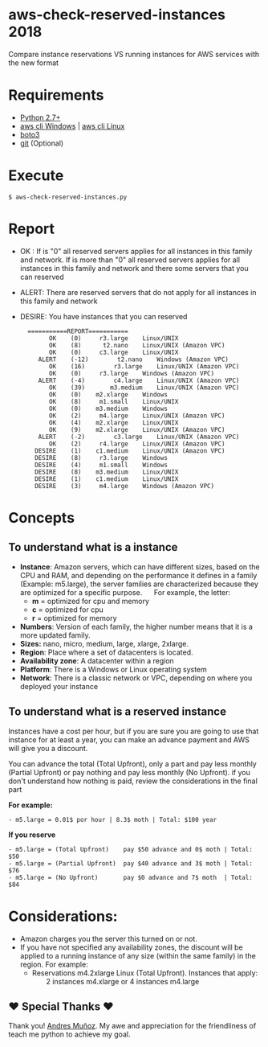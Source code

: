 # aws-check-reserved-instances 2018
Compare instance reservations VS running instances for AWS services with the new format

# Requirements

- [Python 2.7+](https://www.python.org/downloads/)
- [aws cli Windows](https://docs.aws.amazon.com/cli/latest/userguide/awscli-install-windows.html) | [aws cli Linux](https://docs.aws.amazon.com/cli/latest/userguide/awscli-install-linux.html)
- [boto3](https://boto3.readthedocs.io/en/latest/guide/quickstart.html#installation)
- [git](https://git-scm.com/downloads) (Optional)

# Execute
    $ aws-check-reserved-instances.py
 
# Report
- OK : If is "0" all reserved servers applies for all instances in this family and network. If is more than "0" all reserved servers applies for all instances in this family and network and there some servers that you can reserved
- ALERT: There are reserved servers that do not apply for all instances in this family and network
- DESIRE: You have instances that you can reserved


        ===========REPORT===========
	          OK	(0)	    r3.large	Linux/UNIX  
	          OK	(8)	     t2.nano	Linux/UNIX (Amazon VPC)
	          OK	(0)	    c3.large	Linux/UNIX  
	       ALERT	(-12)	     t2.nano	Windows (Amazon VPC)
	          OK	(16)	    r3.large	Linux/UNIX (Amazon VPC)
	          OK	(0)	    r3.large	Windows (Amazon VPC)
	       ALERT	(-4)	    c4.large	Linux/UNIX (Amazon VPC)
	          OK	(39)	   m3.medium	Linux/UNIX (Amazon VPC)
	          OK	(0)	   m2.xlarge	Windows     
	          OK	(8)	    m1.small	Linux/UNIX  
	          OK	(0)	   m3.medium	Windows     
	          OK	(2)	    m4.large	Linux/UNIX (Amazon VPC)
	          OK	(4)	   m2.xlarge	Linux/UNIX  
	          OK	(9)	   m2.xlarge	Linux/UNIX (Amazon VPC)
	       ALERT	(-2)	    c3.large	Linux/UNIX (Amazon VPC)
	          OK	(2)	    r4.large	Linux/UNIX (Amazon VPC)
	      DESIRE	(1)	   c1.medium	Linux/UNIX (Amazon VPC)
	      DESIRE	(8)	    r3.large	Windows     
	      DESIRE	(4)	    m1.small	Windows     
	      DESIRE	(8)	   m3.medium	Linux/UNIX  
	      DESIRE	(1)	   c1.medium	Linux/UNIX  
	      DESIRE	(3)	    m4.large	Windows (Amazon VPC)

# Concepts
## To understand what is a instance

- **Instance**: Amazon servers, which can have different sizes, based on the CPU and RAM, and depending on the performance it defines in a family (Example: m5.large), the server families are characterized because they are optimized for a specific purpose.
     For example, the letter:
    - **m** = optimized for cpu and memory
    - **c** = optimized for cpu
    - **r** = optimized for memory
- **Numbers**: Version of each family, the higher number means that it is a more updated family.
- **Sizes:** nano, micro, medium, large, xlarge, 2xlarge.
- **Region**: Place where a set of datacenters is located.
- **Availability zone**: A datacenter within a region
- **Platform**: There is a Windows or Linux operating system
- **Network**: There is a classic network or VPC, depending on where you deployed your instance

## To understand what is a reserved instance
Instances have a cost per hour, but if you are sure you are going to use that instance for at least a year, you can make an advance payment and AWS will give you a discount.

You can advance the total (Total Upfront), only a part and pay less monthly (Partial Upfront) or pay nothing and pay less monthly (No Upfront). if you don't understand how nothing is paid, review the considerations in the final part

**For example:**

    - m5.large = 0.01$ por hour | 8.3$ moth | Total: $100 year

**If you reserve**
    
    - m5.large = (Total Upfront)    pay $50 advance and 0$ moth | Total: $50
    - m5.large = (Partial Upfront)  pay $40 advance and 3$ moth | Total: $76
    - m5.large = (No Upfront)       pay $0 advance and 7$ moth  | Total: $84

# Considerations:
- Amazon charges you the server this turned on or not.
- If you have not specified any availability zones, the discount will be applied to a running instance of any size (within the same family) in the region. For example:
    - Reservations m4.2xlarge Linux (Total Upfront). Instances that apply:
       2 instances m4.xlarge or 4 instances m4.large
   
## :heart: Special Thanks :heart:
Thank you! [Andres Muñoz](https://github.com/andru255). My awe and appreciation for the friendliness of teach me python to achieve my goal.










